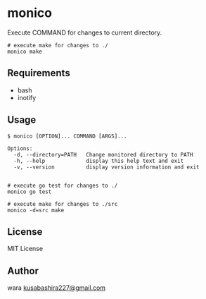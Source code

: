 monico
======

Execute COMMAND for changes to current directory.

```
# execute make for changes to ./
monico make
```

Requirements
-----------

- bash
- inotify

Usage
-----

```
$ monico [OPTION]... COMMAND [ARGS]...

Options:
  -d, --directory=PATH   Change monitored directory to PATH
  -h, --help             display this help text and exit
  -v, --version          display version information and exit


# execute go test for changes to ./
monico go test

# execute make for changes to ./src
monico -d=src make
```

License
-------

MIT License

Author
------

wara <kusabashira227@gmail.com>
